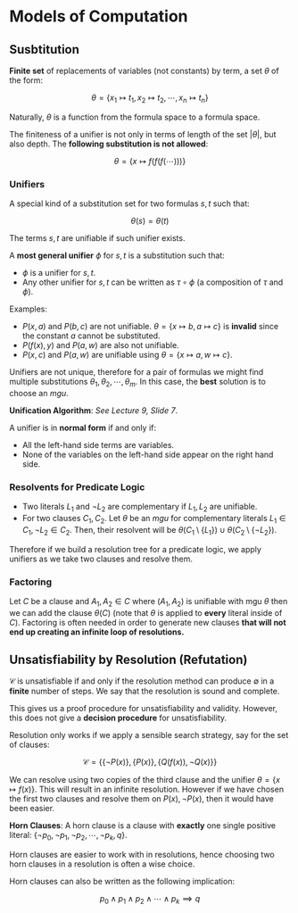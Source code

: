 # Models of Computation

## Susbtitution

**Finite set** of replacements of variables (not constants) by term, a set $\theta$ of the form:

$$
\theta = \{x_1 \mapsto t_1, x_2 \mapsto t_2, \cdots, x_n \mapsto t_n\}
$$

Naturally, $\theta$ is a function from the formula space to a formula space.

The finiteness of a unifier is not only in terms of length of the set $|\theta|$, but also depth. The **following substitution is not allowed**:

$$
\theta = \{x\mapsto f(f(f(\cdots)))\}
$$

### Unifiers

A special kind of a substitution set for two formulas $s,t$ such that:

$$
\theta(s) = \theta(t)
$$

The terms $s,t$ are unifiable if such unifier exists.

A **most general unifier** $\phi$ for $s,t$ is a substitution such that:

- $\phi$ is a unifier for $s,t$.
- Any other unifier for $s,t$ can be written as $\tau \circ \phi$ (a composition of $\tau$ and $\phi$).

Examples:

- $P(x, a)$ and $P(b, c)$ are not unifiable. $\theta = \{x \mapsto b, a \mapsto c\}$ is **invalid** since the constant $a$ cannot be substituted.
- $P(f(x), y)$ and $P(a,w)$ are also not unifiable.
- $P(x,c)$ and $P(a,w)$ are unifiable using $\theta = \{x \mapsto a, w \mapsto c\}$.

Unifiers are not unique, therefore for a pair of formulas we might find multiple substitutions $\theta_1, \theta_2, \cdots, \theta_m$. In this case, the **best** solution is to choose an *mgu*.

**Unification Algorithm**: *See Lecture 9, Slide 7*.

A unifier is in **normal form** if and only if:

- All the left-hand side terms are variables.
- None of the variables on the left-hand side appear on the right hand side.

### Resolvents for Predicate Logic

- Two literals $L_1$ and $\neg L_2$ are complementary if $L_1, L_2$ are unifiable.
- For two clauses $C_1,C_2$. Let $\theta$ be an *mgu* for complementary literals $L_1\in C_1, \neg L_2 \in C_2$. Then, their resolvent will be $\theta(C_1\setminus\{L_1\})\cup\theta(C_2\setminus\{\neg L_2\})$.

Therefore if we build a resolution tree for a predicate logic, we apply unifiers as we take two clauses and resolve them.

### Factoring

Let $C$ be a clause and $A_1,A_2 \in C$ where $(A_1, A_2)$ is unifiable with mgu $\theta$ then we can add the clause $\theta(C)$ (note that $\theta$ is applied to **every** literal inside of $C$). Factoring is often needed in order to generate new clauses **that will not end up creating an infinite loop of resolutions.**

## Unsatisfiability by Resolution (Refutation)

$\mathcal{C}$ is unsatisfiable if and only if the resolution method can produce $\emptyset$ in a **finite** number of steps. We say that the resolution is sound and complete.

This gives us a proof procedure for unsatisfiability and validity. However, this does not give a **decision procedure** for unsatisfiability.

Resolution only works if we apply a sensible search strategy, say for the set of clauses:

$$
\mathcal C = \{\{\neg P(x)\}, \{P(x)\}, \{Q(f(x)), \neg Q(x)\}\}
$$

We can resolve using two copies of the third clause and the unifier $\theta = \{x \mapsto f(x)\}$. This will result in an infinite resolution. However if we have chosen the first two clauses and resolve them on $P(x),\neg P(x)$, then it would have been easier.

**Horn Clauses**:
A horn clause is a clause with **exactly** one single positive literal: $\{\neg p_0, \neg p_1, \neg p_2, \cdots, \neg p_k, q\}$.

Horn clauses are easier to work with in resolutions, hence choosing two horn clauses in a resolution is often a wise choice.

Horn clauses can also be written as the following implication:

$$
p_0 \wedge p_1 \wedge p_2 \wedge \cdots \wedge p_k \implies q
$$